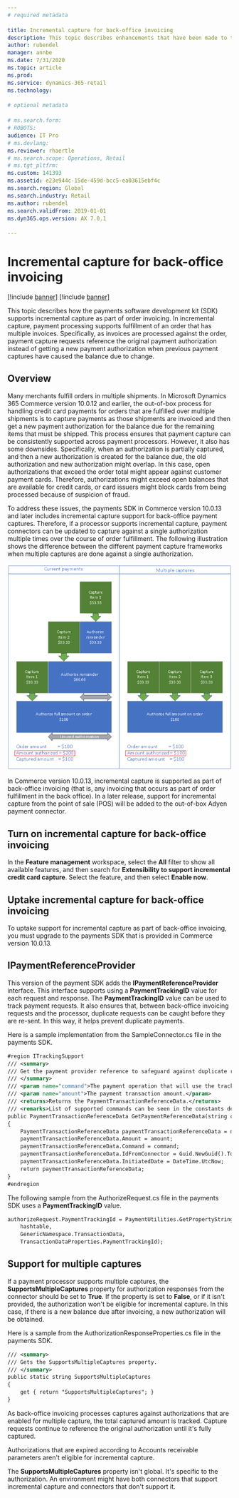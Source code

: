 ```yaml
---
# required metadata

title: Incremental capture for back-office invoicing
description: This topic describes enhancements that have been made to the payments software development kit (SDK) to support incremental capture as part of order invoicing.
author: rubendel
manager: annbe
ms.date: 7/31/2020
ms.topic: article
ms.prod: 
ms.service: dynamics-365-retail
ms.technology: 

# optional metadata

# ms.search.form: 
# ROBOTS: 
audience: IT Pro
# ms.devlang: 
ms.reviewer: rhaertle
# ms.search.scope: Operations, Retail
# ms.tgt_pltfrm: 
ms.custom: 141393
ms.assetid: e23e944c-15de-459d-bcc5-ea03615ebf4c
ms.search.region: Global
ms.search.industry: Retail
ms.author: rubendel
ms.search.validFrom: 2019-01-01
ms.dyn365.ops.version: AX 7.0.1

---
```


# Incremental capture for back-office invoicing

[!include [banner](../includes/banner.md)]
[!include [banner](../includes/preview-banner.md)]

This topic describes how the payments software development kit (SDK) supports incremental capture as part of order invoicing. In incremental capture, payment processing supports fulfillment of an order that has multiple invoices. Specifically, as invoices are processed against the order, payment capture requests reference the original payment authorization instead of getting a new payment authorization when previous payment captures have caused the balance due to change.

## Overview

Many merchants fulfill orders in multiple shipments. In Microsoft Dynamics 365 Commerce version 10.0.12 and earlier, the out-of-box process for handling credit card payments for orders that are fulfilled over multiple shipments is to capture payments as those shipments are invoiced and then get a new payment authorization for the balance due for the remaining items that must be shipped. This process ensures that payment capture can be consistently supported across payment processors. However, it also has some downsides. Specifically, when an authorization is partially captured, and then a new authorization is created for the balance due, the old authorization and new authorization might overlap. In this case, open authorizations that exceed the order total might appear against customer payment cards. Therefore, authorizations might exceed open balances that are available for credit cards, or card issuers might block cards from being processed because of suspicion of fraud.

To address these issues, the payments SDK in Commerce version 10.0.13 and later includes incremental capture support for back-office payment captures. Therefore, if a processor supports incremental capture, payment connectors can be updated to capture against a single authorization multiple times over the course of order fulfillment. The following illustration shows the difference between the different payment capture frameworks when multiple captures are done against a single authorization.

![Current payment capture framework vs. incremental capture](../dev-itpro/media/INC_DIFF.png)

In Commerce version 10.0.13, incremental capture is supported as part of back-office invoicing (that is, any invoicing that occurs as part of order fulfillment in the back office). In a later release, support for incremental capture from the point of sale (POS) will be added to the out-of-box Adyen payment connector.

## Turn on incremental capture for back-office invoicing

In the **Feature management** workspace, select the **All** filter to show all available features, and then search for **Extensibility to support incremental credit card capture**. Select the feature, and then select **Enable now**.

## Uptake incremental capture for back-office invoicing

To uptake support for incremental capture as part of back-office invoicing, you must upgrade to the payments SDK that is provided in Commerce version 10.0.13.

## IPaymentReferenceProvider

This version of the payment SDK adds the **IPaymentReferenceProvider** interface. This interface supports using a **PaymentTrackingID** value for each request and response. The **PaymentTrackingID** value can be used to track payment requests. It also ensures that, between back-office invoicing requests and the processor, duplicate requests can be caught before they are re-sent. In this way, it helps prevent duplicate payments.

Here is a sample implementation from the SampleConnector.cs file in the payments SDK.

```xml
#region ITrackingSupport
/// <summary>
/// Get the payment provider reference to safeguard against duplicate requests.
/// </summary>
/// <param name="command">The payment operation that will use the tracking ID.</param>
/// <param name="amount">The payment transaction amount.</param>
/// <returns>Returns the PaymentTransactionReferenceData.</returns>
/// <remarks>List of supported commands can be seen in the constants defined in <see cref="Microsoft.Dynamics.Retail.PaymentSDK.Portable.Constants.SupportedCorrelationCommands"/></remarks>
public PaymentTransactionReferenceData GetPaymentReferenceData(string command, decimal amount)
{
    PaymentTransactionReferenceData paymentTransactionReferenceData = new PaymentTransactionReferenceData();
    paymentTransactionReferenceData.Amount = amount;
    paymentTransactionReferenceData.Command = command;
    paymentTransactionReferenceData.IdFromConnector = Guid.NewGuid().ToString();
    paymentTransactionReferenceData.InitiatedDate = DateTime.UtcNow;
    return paymentTransactionReferenceData;
}
#endregion
```

The following sample from the AuthorizeRequest.cs file in the payments SDK uses a **PaymentTrackingID** value.

```xml
authorizeRequest.PaymentTrackingId = PaymentUtilities.GetPropertyStringValue(
    hashtable,
    GenericNamespace.TransactionData,
    TransactionDataProperties.PaymentTrackingId);
```

## Support for multiple captures

If a payment processor supports multiple captures, the **SupportsMultipleCaptures** property for authorization responses from the connector should be set to **True**. If the property is set to **False**, or if it isn't provided, the authorization won't be eligible for incremental capture. In this case, if there is a new balance due after invoicing, a new authorization will be obtained. 

Here is a sample from the AuthorizationResponseProperties.cs file in the payments SDK.

```xml
/// <summary>
/// Gets the SupportsMultipleCaptures property.
/// </summary>
public static string SupportsMultipleCaptures
{
    get { return "SupportsMultipleCaptures"; }
}
```

As back-office invoicing processes captures against authorizations that are enabled for multiple capture, the total captured amount is tracked. Capture requests continue to reference the original authorization until it's fully captured.

Authorizations that are expired according to Accounts receivable parameters aren't eligible for incremental capture. 

The **SupportsMultipleCaptures** property isn't global. It's specific to the authorization. An environment might have both connectors that support incremental capture and connectors that don't support it.
